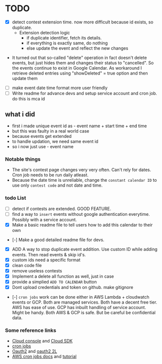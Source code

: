 # TODO

- [X] detect contest extension time. now more difficult because id exists, so duplicate. 
  - Extension detection logic
    - if duplicate identifier, fetch its details. 
    - if everything is exactly same, do nothing
    - else update the event and reflect the new changes
- It turned out that so-called "delete" operation in fact doesn't delete events, but just hides them and changes their status to "cancelled". So the events continue to exist in Google Calendar.
As workaround I retrieve deleted entries using "showDeleted" = true option and then update them

- [ ] make event date time format more user friendly
- [ ] Write readme for advance devs and setup service account and cron job. do this is mca id

## what i did

- first i made unique event id as - event name + start time + end time
- but this was faulty in a real world case
- because events get extended
- to handle updation, we need same event id
- so i now just use - event name


### Notable things

- The site's contest page changes very very often. Can't rely for dates. Cron job needs to be run daily atleast.
- Because the date time is unreliable, change the `constant calendar ID` to use only `contest code` and not date and time.

### todo List

- [ ] detect if contests are extended. GOOD FEATURE.
- [ ] find a way to `insert` events without google authentication everytime. Possibly with a service account.
- [X] Make a basic readme file to tell users how to add this calendar to their own
- [-] Make a good detailed readme file for devs.
- [x] ADD A way to stop duplicate event addition. Use custom ID while adding events. Then read events & skip id's.
- [x] custom ids need a specific format
- [x] clean code file
- [x] remove useless contests
- [X] Implement a delete all function as well, just in case
- [X] provide a simplied `ADD TO CALENDAR` button
- [x] Dont upload credentials and token on github. make gitignore
- [-] `cron jobs` work can be done either in AWS Lambda + cloudwatch events or GCP.
      Both are managed services. Both have a decent free tier.
      AWS has ease of use.
      GCP has inbuilt handling of service account. Might be handy.
      Both AWS & GCP is safe. But be careful be confidential data.

### Some reference links

- [Cloud console](https://console.cloud.google.com/appengine?folder=true&organizationId=true&project=codechef-calenda-1539932234083&serviceId=default&duration=PT1H) and [Cloud SDK](https://cloud.google.com/sdk/docs/quickstart-linux)
- [cron jobs](https://cloud.google.com/appengine/docs/flexible/python/scheduling-jobs-with-cron-yaml)
- [Oauth2](https://developers.google.com/calendar/auth#perform-google-apps-domain-wide-delegation-of-authority) and [oauth2 2L](https://developers.google.com/identity/protocols/OAuth2ServiceAccount)
- [AWS cron jobs docs](https://docs.aws.amazon.com/lambda/latest/dg/tutorial-scheduled-events-schedule-expressions.html) and [tutorial](https://medium.com/blogfoster-engineering/running-cron-jobs-on-aws-lambda-with-scheduled-events-e8fe38686e20)
